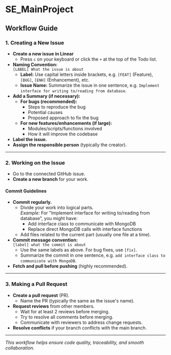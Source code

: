 # SE_MainProject

## Workflow Guide

### 1. Creating a New Issue

- **Create a new issue in Linear**
  - Press `c` on your keyboard or click the `+` at the top of the Todo list.
- **Naming Convention:**  
  `[LABEL] What the issue is about`
  - **Label:** Use capital letters inside brackets, e.g. `[FEAT]` (Feature), `[BUG]`, `[ENH]` (Enhancement), etc.
  - **Issue Name:** Summarize the issue in one sentence, e.g. `Implement interface for writing to/reading from database`.
- **Add a Summary (if necessary):**
  - **For bugs (recommended):**
    - Steps to reproduce the bug
    - Potential causes
    - Proposed approach to fix the bug
  - **For new features/enhancements (if large):**
    - Modules/scripts/functions involved
    - How it will improve the codebase
- **Label the issue.**
- **Assign the responsible person** (typically the creator).

---

### 2. Working on the Issue

- Go to the connected GitHub issue.
- **Create a new branch** for your work.

#### Commit Guidelines

- **Commit regularly.**
  - Divide your work into logical parts.  
    _Example:_ For "Implement interface for writing to/reading from database", you might have:
    - Add interface class to communicate with MongoDB
    - Replace direct MongoDB calls with interface functions
  - Add files related to the current part (usually one file at a time).
- **Commit message convention:**  
  `[label] what the commit is about`
  - Use the same labels as above. For bug fixes, use `[fix]`.
  - Summarize the commit in one sentence, e.g. `add interface class to communicate with MongoDB`.
- **Fetch and pull before pushing** (highly recommended).

---

### 3. Making a Pull Request

- **Create a pull request** (PR).
  - Name the PR (typically the same as the issue's name).
- **Request reviews** from other members.
  - Wait for at least 2 reviews before merging.
  - Try to resolve all comments before merging.
  - Communicate with reviewers to address change requests.
- **Resolve conflicts** if your branch conflicts with the main branch.

---

_This workflow helps ensure code quality, traceability, and smooth collaboration._